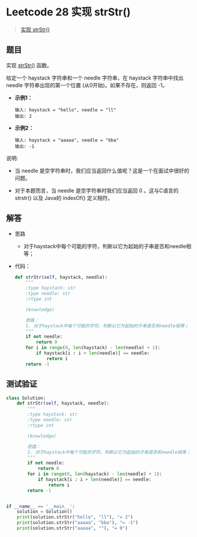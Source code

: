 # Leetcode 28 实现 strStr()

> [实现 strStr()](https://leetcode-cn.com/problems/implement-strstr/)

## 题目

实现 [strStr()](https://baike.baidu.com/item/strstr/811469) 函数。

给定一个 haystack 字符串和一个 needle 字符串，在 haystack 字符串中找出 needle 字符串出现的第一个位置 (从0开始)。如果不存在，则返回  -1。

- **示例1：**

  ```
  输入: haystack = "hello", needle = "ll"
  输出: 2
  ```

- **示例2：**

  ```
  输入: haystack = "aaaaa", needle = "bba"
  输出: -1
  ```

说明:

- 当 needle 是空字符串时，我们应当返回什么值呢？这是一个在面试中很好的问题。

- 对于本题而言，当 needle 是空字符串时我们应当返回 0 。这与C语言的 strstr() 以及 Java的 indexOf() 定义相符。

## 解答

- 思路

  - 对于haystack中每个可能的字符，判断以它为起始的子串是否和needle相等；

- 代码：

  ```python
  def strStr(self, haystack, needle):
      """
      :type haystack: str
      :type needle: str
      :rtype int
  
      (knowledge)
  
      思路：
      1. 对于haystack中每个可能的字符，判断以它为起始的子串是否和needle相等；
      """
      if not needle:
          return 0
      for i in range(0, len(haystack) - len(needle) + 1):
          if haystack[i : i + len(needle)] == needle:
              return i
      return -1
  ```

## 测试验证

```python
class Solution:
    def strStr(self, haystack, needle):
        """
        :type haystack: str
        :type needle: str
        :rtype int

        (knowledge)

        思路：
        1. 对于haystack中每个可能的字符，判断以它为起始的子串是否和needle相等；
        """
        if not needle:
            return 0
        for i in range(0, len(haystack) - len(needle) + 1):
            if haystack[i : i + len(needle)] == needle:
                return i
        return -1


if __name__ == '__main__':
    solution = Solution()
    print(solution.strStr("hello", "ll"), "= 2")
    print(solution.strStr("aaaaa", "bba"), "= -1")
    print(solution.strStr("aaaaa", ""), "= 0")
```

